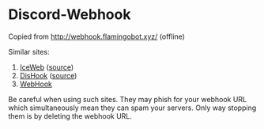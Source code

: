# Discord-Webhook

Copied from http://webhook.flamingobot.xyz/ (offline)

Similar sites: 
1. [IceWeb](https://www.iceposeidon.com/webhook/) ([source](https://github.com/Magnaboy/IceWeb/tree/master/webhook))
2. [DisHook](https://SplitPixl.github.io/DisHook/) ([source](https://github.com/SplitPixl/DisHook))
3. [WebHook](http://webhook.gear.host/)

Be careful when using such sites. They may phish for your webhook URL which simultaneously mean they can spam your servers. Only way stopping them is by deleting the webhook URL.
